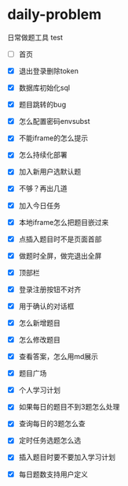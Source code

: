 # daily-problem
日常做题工具
test



- [ ] 首页

- [x] 退出登录删除token

- [x] 数据库初始化sql
  
- [x] 题目跳转的bug

- [x] 怎么配置密码envsubst

- [x] 不能iframe的怎么提示
 
- [x] 怎么持续化部署

- [x] 加入新用户选默认题
 
- [x] 不够？再出几道

- [x] 加入今日任务

- [x] 本地iframe怎么把题目嵌过来

- [x] 点插入题目时不是页面首部

- [x] 做题时全屏，做完退出全屏

- [x] 顶部栏

- [x] 登录注册按钮不对齐

- [x] 用于确认的对话框

- [x] 怎么新增题目

- [x] 怎么修改题目

- [x] 查看答案，怎么用md展示

- [x] 题目广场

- [x] 个人学习计划

- [x] 如果每日的题目不到3题怎么处理

- [x] 查询每日的3题怎么查

- [x] 定时任务选题怎么选

- [x] 插入题目时要不要加入学习计划

- [x] 每日题数支持用户定义 

